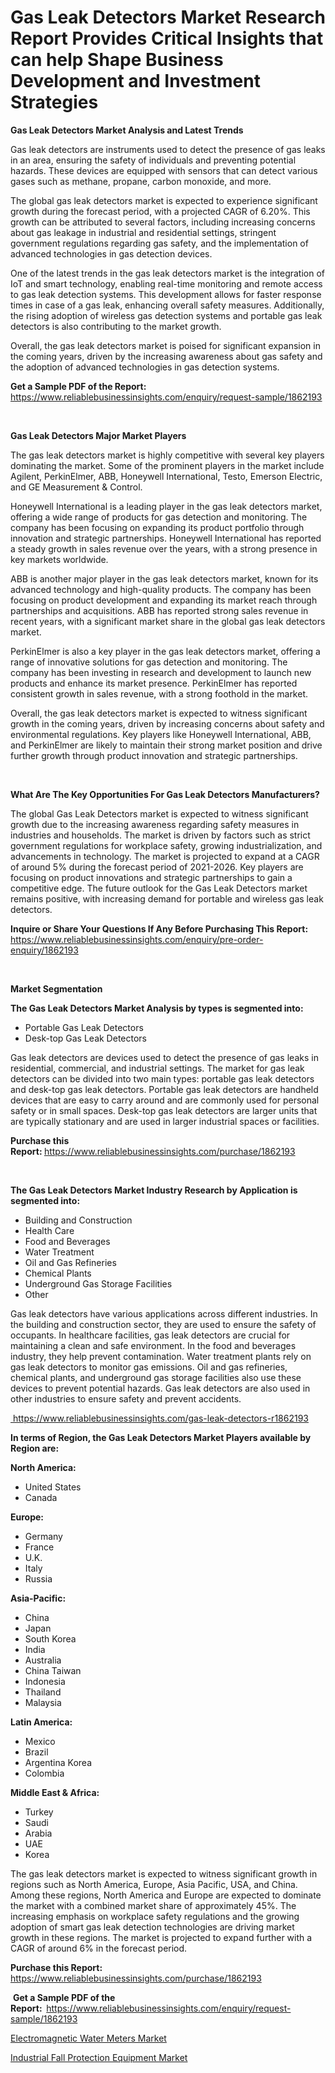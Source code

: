 <p><h1>Gas Leak Detectors Market Research Report Provides Critical Insights that can help Shape Business Development and Investment Strategies</h1></p><p><strong>Gas Leak Detectors Market Analysis and Latest Trends</strong></p>
<p><p>Gas leak detectors are instruments used to detect the presence of gas leaks in an area, ensuring the safety of individuals and preventing potential hazards. These devices are equipped with sensors that can detect various gases such as methane, propane, carbon monoxide, and more.</p><p>The global gas leak detectors market is expected to experience significant growth during the forecast period, with a projected CAGR of 6.20%. This growth can be attributed to several factors, including increasing concerns about gas leakage in industrial and residential settings, stringent government regulations regarding gas safety, and the implementation of advanced technologies in gas detection devices.</p><p>One of the latest trends in the gas leak detectors market is the integration of IoT and smart technology, enabling real-time monitoring and remote access to gas leak detection systems. This development allows for faster response times in case of a gas leak, enhancing overall safety measures. Additionally, the rising adoption of wireless gas detection systems and portable gas leak detectors is also contributing to the market growth.</p><p>Overall, the gas leak detectors market is poised for significant expansion in the coming years, driven by the increasing awareness about gas safety and the adoption of advanced technologies in gas detection systems.</p></p>
<p><strong>Get a Sample PDF of the Report:&nbsp;</strong> <a href="https://www.reliablebusinessinsights.com/enquiry/request-sample/1862193">https://www.reliablebusinessinsights.com/enquiry/request-sample/1862193</a></p>
<p>&nbsp;</p>
<p><strong>Gas Leak Detectors Major Market Players</strong></p>
<p><p>The gas leak detectors market is highly competitive with several key players dominating the market. Some of the prominent players in the market include Agilent, PerkinElmer, ABB, Honeywell International, Testo, Emerson Electric, and GE Measurement & Control.</p><p>Honeywell International is a leading player in the gas leak detectors market, offering a wide range of products for gas detection and monitoring. The company has been focusing on expanding its product portfolio through innovation and strategic partnerships. Honeywell International has reported a steady growth in sales revenue over the years, with a strong presence in key markets worldwide.</p><p>ABB is another major player in the gas leak detectors market, known for its advanced technology and high-quality products. The company has been focusing on product development and expanding its market reach through partnerships and acquisitions. ABB has reported strong sales revenue in recent years, with a significant market share in the global gas leak detectors market.</p><p>PerkinElmer is also a key player in the gas leak detectors market, offering a range of innovative solutions for gas detection and monitoring. The company has been investing in research and development to launch new products and enhance its market presence. PerkinElmer has reported consistent growth in sales revenue, with a strong foothold in the market.</p><p>Overall, the gas leak detectors market is expected to witness significant growth in the coming years, driven by increasing concerns about safety and environmental regulations. Key players like Honeywell International, ABB, and PerkinElmer are likely to maintain their strong market position and drive further growth through product innovation and strategic partnerships.</p></p>
<p>&nbsp;</p>
<p><strong>What Are The Key Opportunities For Gas Leak Detectors Manufacturers?</strong></p>
<p><p>The global Gas Leak Detectors market is expected to witness significant growth due to the increasing awareness regarding safety measures in industries and households. The market is driven by factors such as strict government regulations for workplace safety, growing industrialization, and advancements in technology. The market is projected to expand at a CAGR of around 5% during the forecast period of 2021-2026. Key players are focusing on product innovations and strategic partnerships to gain a competitive edge. The future outlook for the Gas Leak Detectors market remains positive, with increasing demand for portable and wireless gas leak detectors.</p></p>
<p><strong>Inquire or Share Your Questions If Any Before Purchasing This Report:</strong> <a href="https://www.reliablebusinessinsights.com/enquiry/pre-order-enquiry/1862193">https://www.reliablebusinessinsights.com/enquiry/pre-order-enquiry/1862193</a></p>
<p>&nbsp;</p>
<p><strong>Market Segmentation</strong></p>
<p><strong>The Gas Leak Detectors Market Analysis by types is segmented into:</strong></p>
<p><ul><li>Portable Gas Leak Detectors</li><li>Desk-top Gas Leak Detectors</li></ul></p>
<p><p>Gas leak detectors are devices used to detect the presence of gas leaks in residential, commercial, and industrial settings. The market for gas leak detectors can be divided into two main types: portable gas leak detectors and desk-top gas leak detectors. Portable gas leak detectors are handheld devices that are easy to carry around and are commonly used for personal safety or in small spaces. Desk-top gas leak detectors are larger units that are typically stationary and are used in larger industrial spaces or facilities.</p></p>
<p><strong>Purchase this Report:&nbsp;</strong><a href="https://www.reliablebusinessinsights.com/purchase/1862193">https://www.reliablebusinessinsights.com/purchase/1862193</a></p>
<p>&nbsp;</p>
<p><strong>The Gas Leak Detectors Market Industry Research by Application is segmented into:</strong></p>
<p><ul><li>Building and Construction</li><li>Health Care</li><li>Food and Beverages</li><li>Water Treatment</li><li>Oil and Gas Refineries</li><li>Chemical Plants</li><li>Underground Gas Storage Facilities</li><li>Other</li></ul></p>
<p><p>Gas leak detectors have various applications across different industries. In the building and construction sector, they are used to ensure the safety of occupants. In healthcare facilities, gas leak detectors are crucial for maintaining a clean and safe environment. In the food and beverages industry, they help prevent contamination. Water treatment plants rely on gas leak detectors to monitor gas emissions. Oil and gas refineries, chemical plants, and underground gas storage facilities also use these devices to prevent potential hazards. Gas leak detectors are also used in other industries to ensure safety and prevent accidents.</p></p>
<p><a href="https://www.reliablebusinessinsights.com/gas-leak-detectors-r1862193">&nbsp;https://www.reliablebusinessinsights.com/gas-leak-detectors-r1862193</a></p>
<p><strong>In terms of Region, the Gas Leak Detectors Market Players available by Region are:</strong></p>
<p>
    <p> <strong> North America: </strong>
        <ul>
            <li>United States</li>
            <li>Canada</li>
        </ul>
        </p> 
    <p> <strong> Europe: </strong>
        <ul>
            <li>Germany</li>
            <li>France</li>
            <li>U.K.</li>
            <li>Italy</li>
            <li>Russia</li>
        </ul>
        </p> 
    <p> <strong> Asia-Pacific: </strong>
        <ul>
            <li>China</li>
            <li>Japan</li>
            <li>South Korea</li>
            <li>India</li>
            <li>Australia</li>
            <li>China Taiwan</li>
            <li>Indonesia</li>
            <li>Thailand</li>
            <li>Malaysia</li>
        </ul>
        </p> 
    <p> <strong> Latin America: </strong>
        <ul>
            <li>Mexico</li>
            <li>Brazil</li>
            <li>Argentina Korea</li>
            <li>Colombia</li>
        </ul>
        </p> 
    <p> <strong> Middle East & Africa: </strong>
        <ul>
            <li>Turkey</li>
            <li>Saudi</li>
            <li>Arabia</li>
            <li>UAE</li>
            <li>Korea</li>
        </ul>
    </p>
    </p>
<p><p>The gas leak detectors market is expected to witness significant growth in regions such as North America, Europe, Asia Pacific, USA, and China. Among these regions, North America and Europe are expected to dominate the market with a combined market share of approximately 45%. The increasing emphasis on workplace safety regulations and the growing adoption of smart gas leak detection technologies are driving market growth in these regions. The market is projected to expand further with a CAGR of around 6% in the forecast period.</p></p>
<p><strong>Purchase this Report: </strong><a href="https://www.reliablebusinessinsights.com/purchase/1862193">https://www.reliablebusinessinsights.com/purchase/1862193</a></p>
<p>&nbsp;<strong>Get a Sample PDF of the Report:&nbsp;&nbsp;</strong><a href="https://www.reliablebusinessinsights.com/enquiry/request-sample/1862193">https://www.reliablebusinessinsights.com/enquiry/request-sample/1862193</a></p>
<p><strong></strong></p>
<p><p><a href="https://github.com/hzxpgedq27/Market-Research-Report-List-1/blob/main/electromagnetic-water-meters-market.md">Electromagnetic Water Meters Market</a></p><p><a href="https://github.com/mdinislamsheik/Market-Research-Report-List-1/blob/main/industrial-fall-protection-equipment-market.md">Industrial Fall Protection Equipment Market</a></p></p>